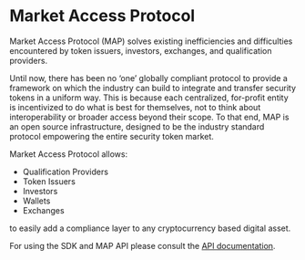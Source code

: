 # Market Access Protocol

Market Access Protocol (MAP) solves existing inefficiencies and difficulties encountered by token issuers, investors, exchanges, and qualification providers. 

Until now, there has been no ‘one’ globally compliant protocol to provide a framework on which the industry can build to integrate and transfer security tokens in a uniform way. This is because each centralized, for-profit entity is incentivized to do what is best for themselves, not to think about interoperability or broader access beyond their scope. To that end, MAP is an open source infrastructure, designed to be the industry standard protocol empowering the entire security token market.

Market Access Protocol allows:

- Qualification Providers
- Token Issuers
- Investors
- Wallets
- Exchanges

to easily add a compliance layer to any cryptocurrency based digital asset.

For using the SDK and MAP API please consult the [API documentation](https://marketaccessprotocol.docs.apiary.io).

